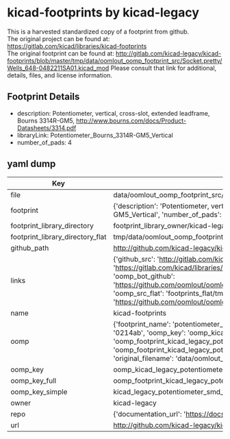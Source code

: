 # kicad-footprints by kicad-legacy  
This is a harvested standardized copy of a footprint from github.  
The original project can be found at:  
https://gitlab.com/kicad/libraries/kicad-footprints  
The original footprint can be found at:
http://gitlab.com/kicad-legacy/kicad-footprints/blob/master/tmp/data/oomlout_oomp_footprint_src/Socket.pretty/Wells_648-0482211SA01.kicad_mod
Please consult that link for additional, details, files, and license information.  
## Footprint Details
* description: Potentiometer, vertical, cross-slot, extended leadframe, Bourns 3314R-GM5, http://www.bourns.com/docs/Product-Datasheets/3314.pdf  
* libraryLink: Potentiometer_Bourns_3314R-GM5_Vertical  
* number_of_pads: 4  
## yaml dump  
| Key | Value |  
| --- | --- |  
| file | data/oomlout_oomp_footprint_src/kicad-footprints/Potentiometer_SMD.pretty/Potentiometer_Bourns_3314R-GM5_Vertical.kicad_mod |  
| footprint | {'description': 'Potentiometer, vertical, cross-slot, extended leadframe, Bourns 3314R-GM5, http://www.bourns.com/docs/Product-Datasheets/3314.pdf', 'libraryLink': 'Potentiometer_Bourns_3314R-GM5_Vertical', 'number_of_pads': 4} |  
| footprint_library_directory | footprint_library_owner/kicad-legacy_kicad-footprints |  
| footprint_library_directory_flat | tmp/data/oomlout_oomp_footprint_src/footprints_flat/kicad_legacy_potentiometer_smd_potentiometer_bourns_3314r_gm5_vertical/working |  
| github_path | http://github.com/kicad-legacy/kicad-footprints/blob/master/tmp/data/oomlout_oomp_footprint_src/Potentiometer_SMD.pretty/Potentiometer_Bourns_3314R-GM5_Vertical.kicad_mod |  
| links | {'github_src': 'http://gitlab.com/kicad-legacy/kicad-footprints/blob/master/tmp/data/oomlout_oomp_footprint_src/Socket.pretty/Wells_648-0482211SA01.kicad_mod', 'github_src_repo': 'https://gitlab.com/kicad/libraries/kicad-footprints', 'oomp_bot': 'tmp/data/oomlout_oomp_footprint_src/footprints/kicad_legacy_potentiometer_smd_potentiometer_bourns_3314r_gm5_vertical/working', 'oomp_bot_github': 'https://github.com/oomlout/oomlout_oomp_footprint_bot/tree/main/tmp/data/oomlout_oomp_footprint_src/footprints/kicad_legacy_potentiometer_smd_potentiometer_bourns_3314r_gm5_vertical/working', 'oomp_src_flat': 'footprints_flat/tmp/data/oomlout_oomp_footprint_src/footprints_flat/kicad_legacy_potentiometer_smd_potentiometer_bourns_3314r_gm5_vertical/working', 'oomp_src_flat_github': 'https://github.com/oomlout/oomlout_oomp_footprint_src/tree/main/tmp/data/oomlout_oomp_footprint_src/footprints_flat/kicad_legacy_potentiometer_smd_potentiometer_bourns_3314r_gm5_vertical/working'} |  
| name | kicad-footprints |  
| oomp | {'footprint_name': 'potentiometer_bourns_3314r_gm5_vertical', 'library_name': 'potentiometer_smd', 'md5': '0214abfd218de49c1140e6ea4386b129', 'md5_10': '0214abfd21', 'md5_5': '0214a', 'md5_6': '0214ab', 'oomp_key': 'oomp_kicad_legacy_potentiometer_smd_potentiometer_bourns_3314r_gm5_vertical', 'oomp_key_extra': 'oomp_footprint_kicad_legacy_potentiometer_smd_potentiometer_bourns_3314r_gm5_vertical', 'oomp_key_full': 'oomp_footprint_kicad_legacy_potentiometer_smd_potentiometer_bourns_3314r_gm5_vertical_0214ab', 'oomp_key_simple': 'kicad_legacy_potentiometer_smd_potentiometer_bourns_3314r_gm5_vertical', 'original_filename': 'data/oomlout_oomp_footprint_src/kicad-footprints/Potentiometer_SMD.pretty/Potentiometer_Bourns_3314R-GM5_Vertical.kicad_mod', 'owner_name': 'kicad_legacy'} |  
| oomp_key | oomp_kicad_legacy_potentiometer_smd_potentiometer_bourns_3314r_gm5_vertical |  
| oomp_key_full | oomp_footprint_kicad_legacy_potentiometer_smd_potentiometer_bourns_3314r_gm5_vertical |  
| oomp_key_simple | kicad_legacy_potentiometer_smd_potentiometer_bourns_3314r_gm5_vertical |  
| owner | kicad-legacy |  
| repo | {'documentation_url': 'https://docs.github.com/rest/repos/repos#get-a-repository', 'message': 'Not Found'} |  
| url | http://github.com/kicad-legacy/kicad-footprints |  

